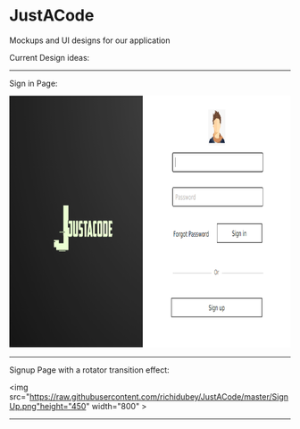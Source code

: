 # JustACode
Mockups and UI designs for our application


Current Design ideas:
***

Sign in Page:

<img src="https://raw.githubusercontent.com/richidubey/JustACode/master/SignIn.png"  height="450" width="800" >    
    
    
***

Signup Page with a rotator transition effect:


<img src="https://raw.githubusercontent.com/richidubey/JustACode/master/SignUp.png"height="450" width="800" >    
***

